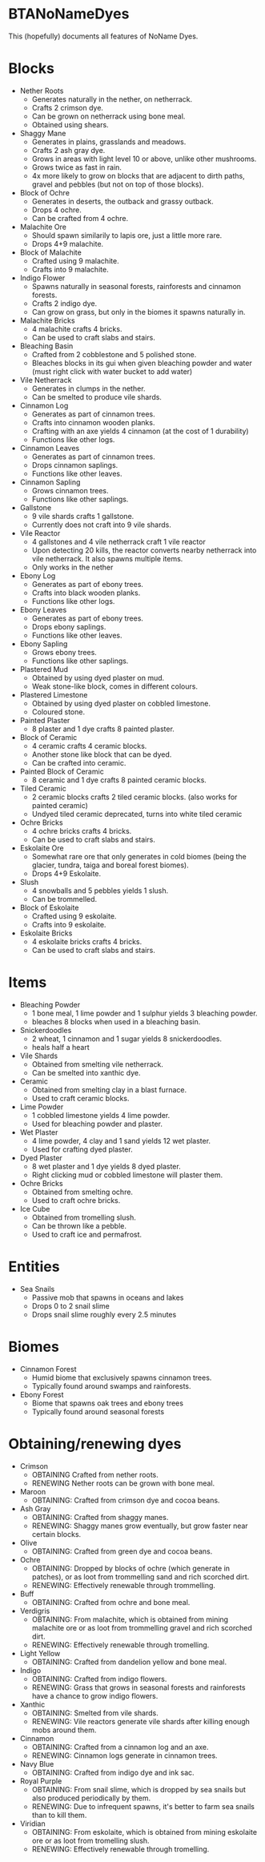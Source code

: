 # BTANoNameDyes
This (hopefully) documents all features of NoName Dyes.

# Blocks
+ Nether Roots
  + Generates naturally in the nether, on netherrack.
  + Crafts 2 crimson dye.
  + Can be grown on netherrack using bone meal.
  + Obtained using shears.
+ Shaggy Mane
  + Generates in plains, grasslands and meadows.
  + Crafts 2 ash gray dye.
  + Grows in areas with light level 10 or above, unlike other mushrooms.
  + Grows twice as fast in rain.
  + 4x more likely to grow on blocks that are adjacent to dirth paths, gravel and pebbles (but not on top of those blocks).
+ Block of Ochre
  + Generates in deserts, the outback and grassy outback.
  + Drops 4 ochre.
  + Can be crafted from 4 ochre.
+ Malachite Ore
  + Should spawn similarily to lapis ore, just a little more rare.
  + Drops 4+9 malachite.
+ Block of Malachite
  + Crafted using 9 malachite.
  + Crafts into 9 malachite.
+ Indigo Flower
  + Spawns naturally in seasonal forests, rainforests and cinnamon forests.
  + Crafts 2 indigo dye.
  + Can grow on grass, but only in the biomes it spawns naturally in.
+ Malachite Bricks
  + 4 malachite crafts 4 bricks.
  + Can be used to craft slabs and stairs.
+ Bleaching Basin
  + Crafted from 2 cobblestone and 5 polished stone.
  + Bleaches blocks in its gui when given bleaching powder and water (must right click with water bucket to add water)
+ Vile Netherrack
  + Generates in clumps in the nether.
  + Can be smelted to produce vile shards.
+ Cinnamon Log
  + Generates as part of cinnamon trees.
  + Crafts into cinnamon wooden planks.
  + Crafting with an axe yields 4 cinnamon (at the cost of 1 durability)
  + Functions like other logs.
+ Cinnamon Leaves
  + Generates as part of cinnamon trees.
  + Drops cinnamon saplings.
  + Functions like other leaves.
+ Cinnamon Sapling
  + Grows cinnamon trees.
  + Functions like other saplings.
+ Gallstone
  + 9 vile shards crafts 1 gallstone.
  + Currently does not craft into 9 vile shards.
+ Vile Reactor
  + 4 gallstones and 4 vile netherrack craft 1 vile reactor
  + Upon detecting 20 kills, the reactor converts nearby netherrack into vile netherrack. It also spawns multiple items.
  + Only works in the nether
+ Ebony Log
  + Generates as part of ebony trees.
  + Crafts into black wooden planks.
  + Functions like other logs.
+ Ebony Leaves
  + Generates as part of ebony trees.
  + Drops ebony saplings.
  + Functions like other leaves.
+ Ebony Sapling
  + Grows ebony trees.
  + Functions like other saplings.
+ Plastered Mud
  + Obtained by using dyed plaster on mud.
  + Weak stone-like block, comes in different colours.
+ Plastered Limestone
  + Obtained by using dyed plaster on cobbled limestone.
  + Coloured stone.
+ Painted Plaster
  + 8 plaster and 1 dye crafts 8 painted plaster.
+ Block of Ceramic
  + 4 ceramic crafts 4 ceramic blocks.
  + Another stone like block that can be dyed.
  + Can be crafted into ceramic.
+ Painted Block of Ceramic
  + 8 ceramic and 1 dye crafts 8 painted ceramic blocks.
+ Tiled Ceramic
  + 2 ceramic blocks crafts 2 tiled ceramic blocks. (also works for painted ceramic)
  + Undyed tiled ceramic deprecated, turns into white tiled ceramic
+ Ochre Bricks
  + 4 ochre bricks crafts 4 bricks.
  + Can be used to craft slabs and stairs.
+ Eskolaite Ore
  + Somewhat rare ore that only generates in cold biomes (being the glacier, tundra, taiga and boreal forest biomes).
  + Drops 4+9 Eskolaite. 
+ Slush
  + 4 snowballs and 5 pebbles yields 1 slush.
  + Can be trommelled.
+ Block of Eskolaite
  + Crafted using 9 eskolaite.
  + Crafts into 9 eskolaite.
+ Eskolaite Bricks
  + 4 eskolaite bricks crafts 4 bricks.
  + Can be used to craft slabs and stairs.

# Items
+ Bleaching Powder
  + 1 bone meal, 1 lime powder and 1 sulphur yields 3 bleaching powder.
  + bleaches 8 blocks when used in a bleaching basin.
+ Snickerdoodles
  + 2 wheat, 1 cinnamon and 1 sugar yields 8 snickerdoodles.
  + heals half a heart
+ Vile Shards
  + Obtained from smelting vile netherrack.
  + Can be smelted into xanthic dye.
+ Ceramic
  + Obtained from smelting clay in a blast furnace.
  + Used to craft ceramic blocks.
+ Lime Powder
  + 1 cobbled limestone yields 4 lime powder.
  + Used for bleaching powder and plaster.
+ Wet Plaster
  + 4 lime powder, 4 clay and 1 sand yields 12 wet plaster.
  + Used for crafting dyed plaster.
+ Dyed Plaster
  + 8 wet plaster and 1 dye yields 8 dyed plaster.
  + Right clicking mud or cobbled limestone will plaster them.
+ Ochre Bricks
  + Obtained from smelting ochre.
  + Used to craft ochre bricks.
+ Ice Cube
  + Obtained from tromelling slush.
  + Can be thrown like a pebble.
  + Used to craft ice and permafrost.

# Entities
+ Sea Snails
  + Passive mob that spawns in oceans and lakes
  + Drops 0 to 2 snail slime
  + Drops snail slime roughly every 2.5 minutes

# Biomes
+ Cinnamon Forest
  + Humid biome that exclusively spawns cinnamon trees.
  + Typically found around swamps and rainforests.
+ Ebony Forest
  + Biome that spawns oak trees and ebony trees
  + Typically found around seasonal forests

# Obtaining/renewing dyes
+ Crimson
  - OBTAINING Crafted from nether roots.
  - RENEWING Nether roots can be grown with bone meal.
+ Maroon
  - OBTAINING: Crafted from crimson dye and cocoa beans.
+ Ash Gray
  - OBTAINING: Crafted from shaggy manes.
  - RENEWING: Shaggy manes grow eventually, but grow faster near certain blocks.
+ Olive
  - OBTAINING: Crafted from green dye and cocoa beans.
+ Ochre
  - OBTAINING: Dropped by blocks of ochre (which generate in patches), or as loot from trommelling sand and rich scorched dirt.
  - RENEWING: Effectively renewable through trommelling.
+ Buff
  - OBTAINING: Crafted from ochre and bone meal.
+ Verdigris
  - OBTAINING: From malachite, which is obtained from mining malachite ore or as loot from trommelling gravel and rich scorched dirt.
  - RENEWING: Effectively renewable through tromelling.
+ Light Yellow
  - OBTAINING: Crafted from dandelion yellow and bone meal.
+ Indigo
  - OBTAINING: Crafted from indigo flowers.
  - RENEWING: Grass that grows in seasonal forests and rainforests have a chance to grow indigo flowers.
+ Xanthic
  - OBTAINING: Smelted from vile shards.
  - RENEWING: Vile reactors generate vile shards after killing enough mobs around them.
+ Cinnamon
  - OBTAINING: Crafted from a cinnamon log and an axe.
  - RENEWING: Cinnamon logs generate in cinnamon trees.
+ Navy Blue
  - OBTAINING: Crafted from indigo dye and ink sac.
+ Royal Purple
  - OBTAINING: From snail slime, which is dropped by sea snails but also produced periodically by them.
  - RENEWING: Due to infrequent spawns, it's better to farm sea snails than to kill them.
+ Viridian
  - OBTAINING: From eskolaite, which is obtained from mining eskolaite ore or as loot from tromelling slush.
  - RENEWING: Effectively renewable through tromelling.